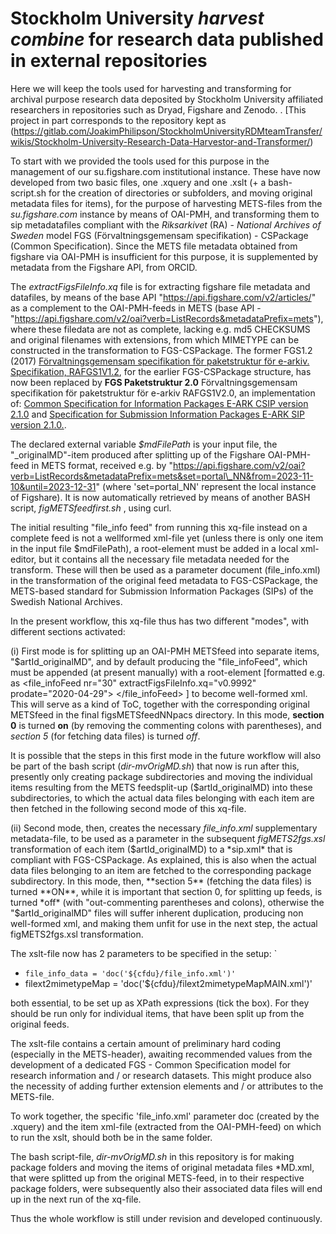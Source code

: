 ﻿# Stockholm University _harvest combine_ for research data published in external repositories   

Here we will keep the tools used for harvesting and transforming for archival purpose research data deposited by Stockholm University affiliated researchers in repositories such as Dryad, Figshare and  Zenodo.
.
\[This project in part corresponds to the repository kept as (https://gitlab.com/JoakimPhilipson/StockholmUniversityRDMteamTransfer/wikis/Stockholm-University-Research-Data-Harvestor-and-Transformer/)

To start with we provided the tools used for this purpose in the management of our su.figshare.com institutional instance. These have now developed from two basic files, one .xquery and one .xslt (+ a bash-script.sh for the creation of directories or subfolders, and moving original metadata files for items), for the purpose of harvesting METS-files from the *su.figshare.com* instance by means of OAI-PMH, and transforming them to sip metadatafiles compliant with the *Riksarkivet* (RA) - *National Archives of Sweden* model FGS (Förvaltningsgemensam specifikation) - CSPackage (Common Specification). Since the METS file metadata obtained from figshare via OAI-PMH is insufficient for this purpose, it is supplemented by metadata from the Figshare API, from ORCID.

The _extractFigsFileInfo.xq_ file is for extracting figshare file metadata and datafiles, by means of the base API "https://api.figshare.com/v2/articles/" as a complement to the OAI-PMH-feeds in METS (base API - "https://api.figshare.com/v2/oai?verb=ListRecords&metadataPrefix=mets"), where these filedata are not as complete, lacking e.g. md5 CHECKSUMS and original filenames with extensions, from which MIMETYPE can be constructed in the transformation to FGS-CSPackage. The former FGS1.2 (2017) [Förvaltningsgemensam specifikation för paketstruktur för e-arkiv. Specifikation, RAFGS1V1.2](https://riksarkivet.se/Media/pdf-filer/doi-t/FGS_Paketstruktur_RAFGS1V1_2.pdf), for the earlier FGS-CSPackage structure, has now been replaced by **FGS Paketstruktur 2.0** Förvaltningsgemensam specifikation för paketstruktur för e-arkiv RAFGS1V2.0, an implementation of: [Common Specification for Information Packages E-ARK CSIP version 2.1.0](https://earkcsip.dilcis.eu/pdf/eark-csip.pdf) and [Specification for Submission Information Packages E-ARK SIP version 2.1.0.](https://earksip.dilcis.eu/pdf/eark-sip.pdf). 

The declared external variable _$mdFilePath_ is your input file, the "\_originalMD"-item produced after splitting up of the Figshare OAI-PMH-feed in METS format, received e.g.  by "https://api.figshare.com/v2/oai?verb=ListRecords&metadataPrefix=mets&set=portal\_NN&from=2023-11-10&until=2023-12-31" (where 'set=portal\_NN' represent the local instance of Figshare). It is now automatically retrieved by means of another BASH script, _figMETSfeedfirst.sh_ , using curl. 

The initial resulting "file\_info feed" from running this xq-file instead on a complete feed is not a wellformed xml-file yet (unless there is only one item in the input file $mdFilePath), a root-element must be added in a local xml-editor, but it contains all the necessary file metadata needed for the transform. These will then be used as a parameter document (file_info.xml) in the transformation of the original feed metadata to FGS-CSPackage, the METS-based standard for Submission Information Packages (SIPs) of the Swedish National Archives. 

In the present workflow, this xq-file thus has two different "modes", with different sections activated:

(i) First mode is for splitting up an OAI-PMH METSfeed into separate items, "$artId\_originalMD", and by default producing the "file_infoFeed", which must be appended (at present manually) with a root-element [formatted e.g. as <file\_infoFeed nr="30" extractFigsFileInfo.xq="v0.9992" prodate="2020-04-29"> </file_infoFeed> ] to become well-formed xml. This will serve as a kind of ToC, together with the corresponding original METSfeed in the final figsMETSfeedNNpacs directory.
In this mode, **section 0** is turned **on** (by removing the commenting  colons with parentheses), and *section 5* (for fetching data files) is turned *off*.

It is possible that the steps in this first mode in the future workflow will also be part of the bash script (*dir-mvOrigMD.sh*) that now is run after this, presently only creating package subdirectories and moving the individual items resulting from the METS feedsplit-up ($artId_originalMD) into these subdirectories, to which the actual data files belonging with each item are then fetched in the following second mode of this xq-file.

(ii) Second mode, then, creates the necessary _file\_info.xml_ supplementary metadata-file, to be used as a parameter in the subsequent *figMETS2fgs.xsl* transformation of each item ($artId_originalMD) to a *sip.xml* that is compliant with FGS-CSPackage. As explained, this is also when the actual data files belonging to an item are fetched to the corresponding package subdirectory.
In this mode, then, **section 5** (fetching the data files) is turned **ON**, while it is important that section 0, for splitting up feeds, is turned *off* (with "out-commenting parentheses and colons), otherwise the "$artId_originalMD" files will suffer inherent duplication, producing non well-formed xml, and making them unfit for use in the next step, the actual figMETS2fgs.xsl transformation.

The xslt-file now has 2 parameters to be specified in the setup:
`
* `file_info_data = 'doc('${cfdu}/file_info.xml')'`
* filext2mimetypeMap = 'doc('${cfdu}/filext2mimetypeMapMAIN.xml')'

both essential, to be set up as XPath expressions (tick the box). For they should be run only for individual items, that have been split up from the original feeds.

The xslt-file contains a certain amount of preliminary hard coding (especially in the METS-header), awaiting recommended values from the development of a dedicated FGS - Common Specification model for research information and / or research datasets. This might produce also the necessity of adding further extension elements and / or attributes to the METS-file.

To work together, the specific 'file_info.xml' parameter doc (created by the .xquery) and the item xml-file (extracted from the OAI-PMH-feed) on which to run the xslt, should both be in the same folder.

The bash script-file, *dir-mvOrigMD.sh* in this repository is for making package folders and moving the items of original metadata files \*MD.xml, that were splitted up from the original METS-feed, in to their respective package folders, were subsequently also their associated data files will end up in the next run of the xq-file.

Thus the whole workflow is still under revision and developed continuously.
